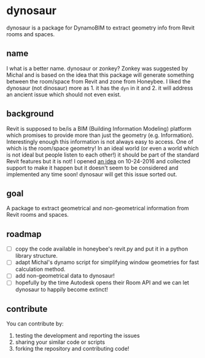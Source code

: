 # dynosaur
dynosaur is a package for DynamoBIM to extract geometry info from Revit rooms and spaces.

## name
I what is a better name. dynosaur or zonkey? Zonkey was suggested by Michal and is based on the idea that this package will generate something between the room/space from Revit and zone from Honeybee. I liked the dynosaur (not dinosaur) more as 1. it has the `dyn` in it and 2. it will address an ancient issue which should not even exist.

## background
Revit is supposed to be/is a BIM (Building Information Modeling) platform which promises to provide more than just the geometry (e.g. Information). Interestingly enough this information is not always easy to access. One of which is the room/space geometry! In an ideal world (or even a world which is not ideal but people listen to each other!) it should be part of the standard Revit features but it is not! I opened [an idea](https://forums.autodesk.com/t5/revit-ideas/api-access-to-room-openings-geometry-and-materials-in-revit/idi-p/6642406) on 10-24-2016 and collected support to make it happen but it doesn't seem to be considered and implemented any time soon! dynosaur will get this issue sorted out.

## goal
A package to extract geometrical and non-geometrical information from Revit rooms and spaces.

## roadmap
- [ ] copy the code available in honeybee's revit.py and put it in a python library structure.
- [ ] adapt Michal's dynamo script for simplifying window geometries for fast calculation method.
- [ ] add non-geometrical data to dynosaur!
- [ ] hopefully by the time Autodesk opens their Room API and we can let dynosaur to happily become extinct!

## contribute
You can contribute by:
1. testing the development and reporting the issues
2. sharing your similar code or scripts
3. forking the repository and contributing code!
